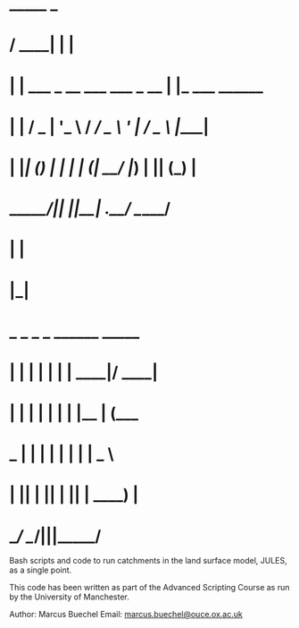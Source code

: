 #   _____                           _
#  / ____|                         | |
# | |     ___  _ __   ___ ___ _ __ | |_ ___    ______
# | |    / _ \| '_ \ / __/ _ \ '_ \| __/ _ \  |______|
# | |___| (_) | | | | (_|  __/ |_) | || (_) |
# \_____\___/|_| |_|\___\___| .__/ \__\___/
#                            | |
#                            |_|
#        _ _    _ _      ______  _____
#       | | |  | | |    |  ____|/ ____|
#       | | |  | | |    | |__  | (___
#   _   | | |  | | |    |  __|  \___ \
#  | |__| | |__| | |____| |____ ____) |
#   \____/ \____/|______|______|_____/

 Bash scripts and code to run catchments in the land surface model, JULES, as a single point.

 This code has been written as part of the Advanced Scripting Course as run by the University of Manchester.

 Author: Marcus Buechel
 Email: marcus.buechel@ouce.ox.ac.uk
